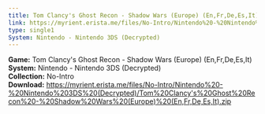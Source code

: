 ```yaml
---
title: Tom Clancy's Ghost Recon - Shadow Wars (Europe) (En,Fr,De,Es,It)
link: https://myrient.erista.me/files/No-Intro/Nintendo%20-%20Nintendo%203DS%20(Decrypted)/Tom%20Clancy's%20Ghost%20Recon%20-%20Shadow%20Wars%20(Europe)%20(En,Fr,De,Es,It).zip
type: single1
System: Nintendo - Nintendo 3DS (Decrypted)
---
```

<b>Game:</b> Tom Clancy's Ghost Recon - Shadow Wars (Europe) (En,Fr,De,Es,It)<br>
<b>System:</b> Nintendo - Nintendo 3DS (Decrypted)<br>
<b>Collection:</b> No-Intro<br>
<b>Download:</b> https://myrient.erista.me/files/No-Intro/Nintendo%20-%20Nintendo%203DS%20(Decrypted)/Tom%20Clancy's%20Ghost%20Recon%20-%20Shadow%20Wars%20(Europe)%20(En,Fr,De,Es,It).zip